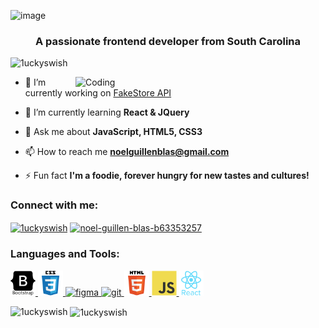 ![image](https://github.com/1uckyswish/1uckyswish/assets/107442415/c55788c9-1bbc-4d5e-892e-42f53f940acf)

<!-- <h1 align="center">Hi 👋, I'm Noel Guillen</h1> -->
<h3 align="center">A passionate frontend developer from South Carolina</h3>

<p align="left"> <img src="https://komarev.com/ghpvc/?username=1uckyswish&label=Profile%20views&color=0e75b6&style=flat" alt="1uckyswish" /> </p>

<img align="right" alt="Coding" width="400" src="https://i.pinimg.com/originals/cd/59/d6/cd59d626dc86397fe45080e6e9c7027d.gif">

- 🔭 I’m currently working on [FakeStore API](https://noelfakestore.netlify.app/)

- 🌱 I’m currently learning **React & JQuery**

- 💬 Ask me about **JavaScript, HTML5, CSS3**

- 📫 How to reach me **noelguillenblas@gmail.com**

- ⚡ Fun fact **I'm a foodie, forever hungry for new tastes and cultures!**

<h3 align="left">Connect with me:</h3>
<p align="left">
<a href="https://codepen.io/1uckyswish" target="blank"><img align="center" src="https://raw.githubusercontent.com/rahuldkjain/github-profile-readme-generator/master/src/images/icons/Social/codepen.svg" alt="1uckyswish" height="30" width="40" /></a>
<a href="https://linkedin.com/in/noel-guillen-blas-b63353257" target="blank"><img align="center" src="https://raw.githubusercontent.com/rahuldkjain/github-profile-readme-generator/master/src/images/icons/Social/linked-in-alt.svg" alt="noel-guillen-blas-b63353257" height="30" width="40" /></a>
</p>

<h3 align="left">Languages and Tools:</h3>
<p align="left"> <a href="https://getbootstrap.com" target="_blank" rel="noreferrer"> <img src="https://raw.githubusercontent.com/devicons/devicon/master/icons/bootstrap/bootstrap-plain-wordmark.svg" alt="bootstrap" width="40" height="40"/> </a> <a href="https://www.w3schools.com/css/" target="_blank" rel="noreferrer"> <img src="https://raw.githubusercontent.com/devicons/devicon/master/icons/css3/css3-original-wordmark.svg" alt="css3" width="40" height="40"/> </a> <a href="https://www.figma.com/" target="_blank" rel="noreferrer"> <img src="https://www.vectorlogo.zone/logos/figma/figma-icon.svg" alt="figma" width="40" height="40"/> </a> <a href="https://git-scm.com/" target="_blank" rel="noreferrer"> <img src="https://www.vectorlogo.zone/logos/git-scm/git-scm-icon.svg" alt="git" width="40" height="40"/> </a> <a href="https://www.w3.org/html/" target="_blank" rel="noreferrer"> <img src="https://raw.githubusercontent.com/devicons/devicon/master/icons/html5/html5-original-wordmark.svg" alt="html5" width="40" height="40"/> </a> <a href="https://developer.mozilla.org/en-US/docs/Web/JavaScript" target="_blank" rel="noreferrer"> <img src="https://raw.githubusercontent.com/devicons/devicon/master/icons/javascript/javascript-original.svg" alt="javascript" width="40" height="40"/> </a> <a href="https://reactjs.org/" target="_blank" rel="noreferrer"> <img src="https://raw.githubusercontent.com/devicons/devicon/master/icons/react/react-original-wordmark.svg" alt="react" width="40" height="40"/> </a> </p>
<p><img align="left" src="https://github-readme-streak-stats.herokuapp.com/?user=1uckyswish&" alt="1uckyswish" /></p>
<p>&nbsp;<img align="center" src="https://github-readme-stats.vercel.app/api?username=1uckyswish&show_icons=true&locale=en" alt="1uckyswish" /></p>
<!-- <p><img align="left" width="900px" src="https://github-readme-stats.vercel.app/api/top-langs?username=1uckyswish&show_icons=true&locale=en&layout=compact" alt="1uckyswish" /></p> -->






